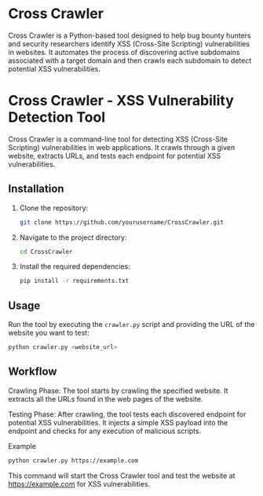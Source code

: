 # Cross Crawler

Cross Crawler is a Python-based tool designed to help bug bounty hunters and security researchers identify XSS (Cross-Site Scripting) vulnerabilities in websites. It automates the process of discovering active subdomains associated with a target domain and then crawls each subdomain to detect potential XSS vulnerabilities.


# Cross Crawler - XSS Vulnerability Detection Tool

Cross Crawler is a command-line tool for detecting XSS (Cross-Site Scripting) vulnerabilities in web applications. It crawls through a given website, extracts URLs, and tests each endpoint for potential XSS vulnerabilities.

## Installation

1. Clone the repository:
    ```bash
    git clone https://github.com/yourusername/CrossCrawler.git
    ```

2. Navigate to the project directory:
    ```bash
    cd CrossCrawler
    ```

3. Install the required dependencies:
    ```bash
    pip install -r requirements.txt
    ```

## Usage

Run the tool by executing the `crawler.py` script and providing the URL of the website you want to test:

```bash
python crawler.py <website_url>
```

## Workflow

Crawling Phase: The tool starts by crawling the specified website. It extracts all the URLs found in the web pages of the website.

Testing Phase: After crawling, the tool tests each discovered endpoint for potential XSS vulnerabilities. It injects a simple XSS payload into the endpoint and checks for any execution of malicious scripts.

Example

```bash
python crawler.py https://example.com

```

This command will start the Cross Crawler tool and test the website at https://example.com for XSS vulnerabilities.
